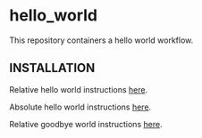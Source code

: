 # hello_world
This repository containers a hello world workflow.

INSTALLATION
-------------
Relative hello world instructions [here](./hello_world.md).

Absolute hello world instructions [here](https://github.com/kathy-t/hello_world/blob/master/docs/hello_world.md).

Relative goodbye world instructions [here](../goodbye_world.md).
